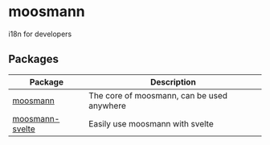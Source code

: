 # moosmann

i18n for developers

## Packages

| Package                                      | Description                                |
| -------------------------------------------- | ------------------------------------------ |
| [moosmann](packages/moosmann/)               | The core of moosmann, can be used anywhere |
| [moosmann-svelte](packages/moosmann-svelte/) | Easily use moosmann with svelte            |
